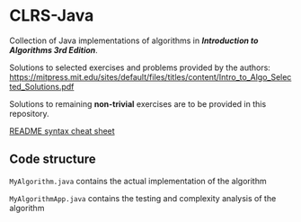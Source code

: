# CLRS-Java

Collection of Java implementations of algorithms in **_Introduction to Algorithms 3rd Edition_**.

Solutions to selected exercises and problems provided by the authors:
https://mitpress.mit.edu/sites/default/files/titles/content/Intro_to_Algo_Selected_Solutions.pdf

Solutions to remaining **non-trivial** exercises are to be provided in this repository.

[README syntax cheat sheet](https://github.com/adam-p/markdown-here/wiki/Markdown-Cheatsheet)

## Code structure
`MyAlgorithm.java` contains the actual implementation of the algorithm

`MyAlgorithmApp.java` contains the testing and complexity analysis of the algorithm